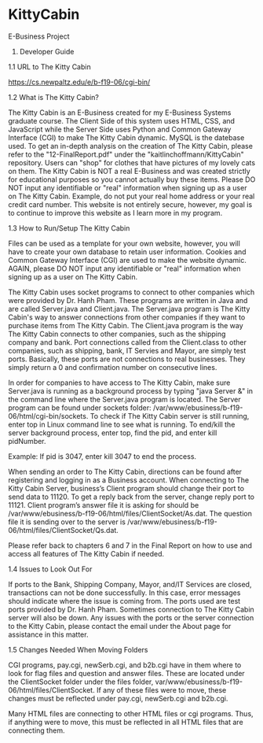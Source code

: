 # KittyCabin
E-Business Project

1. Developer Guide

1.1 URL to The Kitty Cabin

https://cs.newpaltz.edu/e/b-f19-06/cgi-bin/

1.2 What is The Kitty Cabin?

The Kitty Cabin is an E-Business created for my E-Business Systems graduate course. The Client Side of this system uses HTML, CSS, and JavaScript while the Server Side uses Python and Common Gateway Interface (CGI) to make The Kitty Cabin dynamic. MySQL is the datebase used. To get an in-depth analysis on the creation of The Kitty Cabin, please refer to the "12-FinalReport.pdf" under the "kaitlinchoffmann/KittyCabin" repository. Users can "shop" for clothes that have pictures of my lovely cats on them. The Kitty Cabin is NOT a real E-Business and was created strictly for educational purposes so you cannot actually buy these items. Please DO NOT input any identifiable or "real" information when signing up as a user on The Kitty Cabin. Example, do not put your real home address or your real credit card number. This website is not entirely secure, however, my goal is to continue to improve this website as I learn more in my program. 

1.3 How to Run/Setup The Kitty Cabin

Files can be used as a template for your own website, however, you will have to create your own database to retain user information. Cookies and Common Gateway Interface (CGI) are used to make the website dynamic. AGAIN, please DO NOT input any identifiable or "real" information when signing up as a user on The Kitty Cabin.

The Kitty Cabin uses socket programs to connect to other companies which were provided by Dr. Hanh Pham. These programs are written in Java and are called Server.java and Client.java. The Server.java program is The Kitty Cabin's way to answer connections from other companies if they want to purchase items from The Kitty Cabin. The Client.java program is the way The Kitty Cabin connects to other companies, such as the shipping company and bank. Port connections called from the Client.class to other companies, such as shipping, bank, IT Servies and Mayor, are simply test ports. Basically, these ports are not connections to real businesses. They simply return a 0 and confirmation number on consecutive lines. 

In order for companies to have access to The Kitty Cabin, make sure Server.java is running as a background process by typing "java Server &" in the command line where the Server.java program is located. The Server program can be found under sockets folder: /var/www/ebusiness/b-f19-06/html/cgi-bin/sockets.
To check if The Kitty Cabin server is still running, enter top in Linux command line to see what is running. To end/kill the server background process, enter top, find the pid, and enter kill pidNumber. 

Example:
If pid is 3047, enter kill 3047 to end the process. 

When sending an order to The Kitty Cabin, directions can be found after registering and logging in as a Business account. When connecting to The Kitty Cabin Server, business’s Client program should change their port to send data to 11120. To get a reply back from the server, change reply port to 11121. Client program’s answer file it is asking for should be /var/www/ebusiness/b-f19-06/html/files/ClientSocket/As.dat. The question file it is sending over to the server is /var/www/ebusiness/b-f19-06/html/files/ClientSocket/Qs.dat. 

Please refer back to chapters 6 and 7 in the Final Report on how to use and access all features of The Kitty Cabin if needed.

1.4 Issues to Look Out For

If ports to the Bank, Shipping Company, Mayor, and/IT Services are closed, transactions can not be done successfully. In this case, error messages should indicate where the issue is coming from. The ports used are test ports provided by Dr. Hanh Pham. Sometimes connection to The Kitty Cabin server will also be down. Any issues with the ports or the server connection to the Kitty Cabin, please contact the email under the About page for assistance in this matter.   

1.5 Changes Needed When Moving Folders

CGI programs, pay.cgi, newSerb.cgi, and b2b.cgi have in them where to look for flag files and question and answer files. These are located under the ClientSocket folder under the files folder, var/www/ebusiness/b-f19-06/html/files/ClientSocket. If any of these files were to move, these changes must be reflected under pay.cgi, newSerb.cgi and b2b.cgi. 

Many HTML files are connecting to other HTML files or cgi programs. Thus, if anything were to move, this must be reflected in all HTML files that are connecting them.
